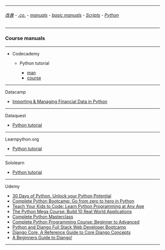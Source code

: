 
---

###### [改善](https://github.com/ttltrk/0C/blob/master/README.MD) - [.co.](https://github.com/ttltrk/PRG/blob/master/CODING.MD) - [manuals](https://github.com/ttltrk/PRG/blob/master/MAN.MD) - [basic manuals](https://github.com/ttltrk/PRG/blob/master/MANUALS.MD) - [Scripts](https://github.com/ttltrk/PRG/blob/master/PY/DOC/SC/SC.MD) - [Python](https://github.com/ttltrk/PRG/blob/master/PY/DOC/OPYM/OPYM.MD)

---

### Course manuals

---

* Codecademy 
  
  + Python tutorial
  
    - [man](https://github.com/ttltrk/PRG/blob/master/PY/DOC/CODECADEMY_PY.MD)
    - [course]()

---

Datacamp

  * <a href="https://github.com/ttltrk/PRG/blob/master/PY/DOC/DATACAMP_PY_FIN.MD">Importing & Managing Financial Data in Python</a>

---

Dataquest

  * <a href="https://github.com/ttltrk/PRG/blob/master/PY/DOC/DATAQUEST_PY.MD">Python tutorial</a>

---

Learnpython.org

  * <a href="https://github.com/ttltrk/PRG/blob/master/PY/DOC/LEARNPYTHON_PY.MD">Python tutorial</a>

---

Sololearn

  * <a href="https://github.com/ttltrk/PRG/blob/master/PY/DOC/SOLOLEARN_PY.MD">Python tutorial</a>

---

Udemy

  * <a href="https://github.com/ttltrk/PRG/blob/master/PY/DOC/UD_30_PY.MD">30 Days of Python, Unlock your Python Potential</a>
  * <a href="https://github.com/ttltrk/PRG/blob/master/PY/DOC/UD_FROM_ZE_TO_HE.MD">Complete Python Bootcamp: Go from zero to hero in Python</a>
  * <a href="https://github.com/ttltrk/PRG/blob/master/PY/DOC/udemy_teach_your_kids_to_code.MD">Teach Your Kids to Code: Learn Python Programming at Any Age</a>
  * <a href="#">The Python Mega Course: Build 10 Real World Applications</a>
  * <a href="#">Complete Python Masterclass</a>
  * <a href="#">Complete Python Programming Course: Beginner to Advanced</a>
  * <a href="#">Python and Django Full Stack Web Developer Bootcamp</a>
  * <a href="#">Django Core, A Reference Guide to Core Django Concepts</a>
  * <a href="#">A Beginners Guide to Django!</a>

---
